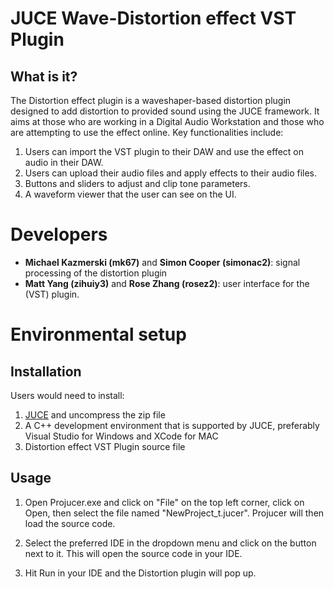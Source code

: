 # JUCE Wave-Distortion effect VST Plugin

## What is it?

The Distortion effect plugin is a waveshaper-based distortion plugin designed to add distortion to provided sound using the JUCE framework. It aims at those who are working in a Digital Audio Workstation and those who are attempting to use the effect online. Key functionalities include:
1. Users can import the VST plugin to their DAW and use the effect on audio in their DAW. 
2. Users can upload their audio files and apply effects to their audio files.
3. Buttons and sliders to adjust and clip tone parameters.
4. A waveform viewer that the user can see on the UI.

# Developers

- **Michael Kazmerski (mk67)** and **Simon Cooper (simonac2)**: signal processing of the distortion plugin
- **Matt Yang (zihuiy3)** and **Rose Zhang (rosez2)**: user interface for the (VST) plugin.

# Environmental setup

## Installation

Users would need to install:
1. [JUCE](https://juce.com/) and uncompress the zip file
2. A C++ development environment that is supported by JUCE, preferably Visual Studio for Windows and XCode for MAC
3. Distortion effect VST Plugin source file

## Usage

1. Open Projucer.exe and click on "File" on the top left corner, click on Open, then select the file named "NewProject_t.jucer". Projucer will then load the source code. 

2. Select the preferred IDE in the dropdown menu and click on the button next to it. This will open the source code in your IDE.

3. Hit Run in your IDE and the Distortion plugin will pop up. 
